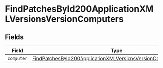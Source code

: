# FindPatchesById200ApplicationXMLVersionsVersionComputers


## Fields

| Field                                                                                                                                                           | Type                                                                                                                                                            | Required                                                                                                                                                        | Description                                                                                                                                                     |
| --------------------------------------------------------------------------------------------------------------------------------------------------------------- | --------------------------------------------------------------------------------------------------------------------------------------------------------------- | --------------------------------------------------------------------------------------------------------------------------------------------------------------- | --------------------------------------------------------------------------------------------------------------------------------------------------------------- |
| `computer`                                                                                                                                                      | [FindPatchesById200ApplicationXMLVersionsVersionComputersComputer](../../models/operations/findpatchesbyid200applicationxmlversionsversioncomputerscomputer.md) | :heavy_minus_sign:                                                                                                                                              | N/A                                                                                                                                                             |